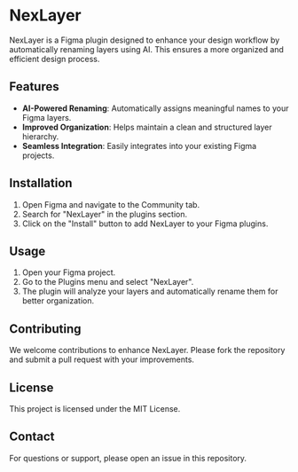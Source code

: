 
# NexLayer

NexLayer is a Figma plugin designed to enhance your design workflow by automatically renaming layers using AI. This ensures a more organized and efficient design process.

## Features

- **AI-Powered Renaming**: Automatically assigns meaningful names to your Figma layers.
- **Improved Organization**: Helps maintain a clean and structured layer hierarchy.
- **Seamless Integration**: Easily integrates into your existing Figma projects.

## Installation

1. Open Figma and navigate to the Community tab.
2. Search for "NexLayer" in the plugins section.
3. Click on the "Install" button to add NexLayer to your Figma plugins.

## Usage

1. Open your Figma project.
2. Go to the Plugins menu and select "NexLayer".
3. The plugin will analyze your layers and automatically rename them for better organization.

## Contributing

We welcome contributions to enhance NexLayer. Please fork the repository and submit a pull request with your improvements.

## License

This project is licensed under the MIT License.

## Contact

For questions or support, please open an issue in this repository. 